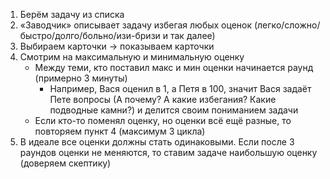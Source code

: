 1. Берём задачу из списка
2. «Заводчик» описывает задачу избегая любых оценок (легко/сложно/быстро/долго/больно/изи-бризи и так далее)
3. Выбираем карточки → показываем карточки
4. Смотрим на максимальную и минимальную оценку
    - Между теми, кто поставил макс и мин оценки начинается раунд (примерно 3 минуты)
      - Например, Вася оценил в 1, а Петя в 100, значит Вася задаёт Пете вопросы (А почему? А какие избегания? Какие подводные камни?) и делится своим пониманием задачи
    - Если кто-то поменял оценку, но оценки всё ещё разные, то повторяем пункт 4 (максимум 3 цикла)
5. В идеале все оценки должны стать одинаковыми. Если после 3 раундов оценки не меняются, то ставим задаче наибольшую оценку (доверяем скептику)
